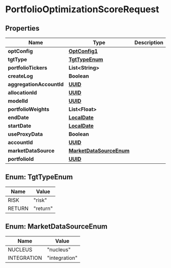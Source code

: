 
# PortfolioOptimizationScoreRequest

## Properties
Name | Type | Description | Notes
------------ | ------------- | ------------- | -------------
**optConfig** | [**OptConfig1**](OptConfig1.md) |  |  [optional]
**tgtType** | [**TgtTypeEnum**](#TgtTypeEnum) |  |  [optional]
**portfolioTickers** | **List&lt;String&gt;** |  |  [optional]
**createLog** | **Boolean** |  |  [optional]
**aggregationAccountId** | [**UUID**](UUID.md) |  |  [optional]
**allocationId** | [**UUID**](UUID.md) |  |  [optional]
**modelId** | [**UUID**](UUID.md) |  |  [optional]
**portfolioWeights** | **List&lt;Float&gt;** |  |  [optional]
**endDate** | [**LocalDate**](LocalDate.md) |  |  [optional]
**startDate** | [**LocalDate**](LocalDate.md) |  |  [optional]
**useProxyData** | **Boolean** |  |  [optional]
**accountId** | [**UUID**](UUID.md) |  |  [optional]
**marketDataSource** | [**MarketDataSourceEnum**](#MarketDataSourceEnum) |  |  [optional]
**portfolioId** | [**UUID**](UUID.md) |  |  [optional]


<a name="TgtTypeEnum"></a>
## Enum: TgtTypeEnum
Name | Value
---- | -----
RISK | &quot;risk&quot;
RETURN | &quot;return&quot;


<a name="MarketDataSourceEnum"></a>
## Enum: MarketDataSourceEnum
Name | Value
---- | -----
NUCLEUS | &quot;nucleus&quot;
INTEGRATION | &quot;integration&quot;



